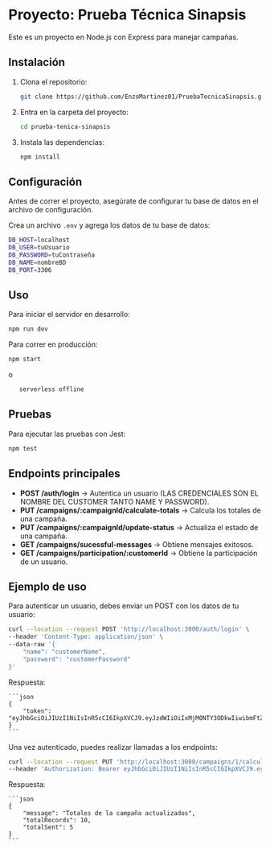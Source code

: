 # Proyecto: Prueba Técnica Sinapsis

Este es un proyecto en Node.js con Express para manejar campañas.

## Instalación

1. Clona el repositorio:
   ```sh
   git clone https://github.com/EnzoMartinez01/PruebaTecnicaSinapsis.git
   ```
2. Entra en la carpeta del proyecto:
   ```sh
   cd prueba-tenica-sinapsis
   ```
3. Instala las dependencias:
   ```sh
   npm install
   ```

## Configuración

Antes de correr el proyecto, asegúrate de configurar tu base de datos en el archivo de configuración.

Crea un archivo `.env` y agrega los datos de tu base de datos:
   ```sh
   DB_HOST=localhost
   DB_USER=tuUsuario
   DB_PASSWORD=tuContraseña
   DB_NAME=nombreBD
   DB_PORT=3306
   ```

## Uso

Para iniciar el servidor en desarrollo:
   ```sh
   npm run dev
   ```

Para correr en producción:
   ```sh
   npm start
   ```
o
```sh
   serverless offline
   ```

## Pruebas

Para ejecutar las pruebas con Jest:
   ```sh
   npm test
   ```

## Endpoints principales
- **POST /auth/login** → Autentica un usuario (LAS CREDENCIALES SON EL NOMBRE DEL CUSTOMER TANTO NAME Y PASSWORD).
- **PUT /campaigns/:campaignId/calculate-totals** → Calcula los totales de una campaña.
- **PUT /campaigns/:campaignId/update-status** → Actualiza el estado de una campaña.
- **GET /campaigns/sucessful-messages** → Obtiene mensajes exitosos.
- **GET /campaigns/participation/:customerId** → Obtiene la participación de un usuario.

## Ejemplo de uso
Para autenticar un usuario, debes enviar un POST con los datos de tu usuario:
   ```sh
   curl --location --request POST 'http://localhost:3000/auth/login' \
   --header 'Content-Type: application/json' \
   --data-raw '{
       "name": "customerName",
       "password": "customerPassword"
   }'
   ```

Respuesta:

    ```json
    {
        "token": "eyJhbGciOiJIUzI1NiIsInR5cCI6IkpXVCJ9.eyJzdWIiOiIxMjM0NTY3ODkwIiwibmFtZSI6IkpvaG4gRG9lIiwiaWF0IjoxNTE2MjM5MDIyfQ.SflKxwRJSMeKKF2QT4fwpMeJf36POk6yJV_adQssw5c"
    }
    ```

Una vez autenticado, puedes realizar llamadas a los endpoints:

   ```sh
   curl --location --request PUT 'http://localhost:3000/campaigns/1/calculate-totals' \
   --header 'Authorization: Bearer eyJhbGciOiJIUzI1NiIsInR5cCI6IkpXVCJ9.eyJzdWIiOiIxMjM0NTY3ODkwIiwibmFtZSI6IkpvaG4gRG9lIiwiaWF0IjoxNTE2MjM5MDIyfQ.SflKxwRJSMeKKF2QT4fwpMeJf36POk6yJV_adQssw5c'
   ```

Respuesta:

    ```json
    {
        "message": "Totales de la campaña actualizados",
        "totalRecords": 10,
        "totalSent": 5
    }
    ```
